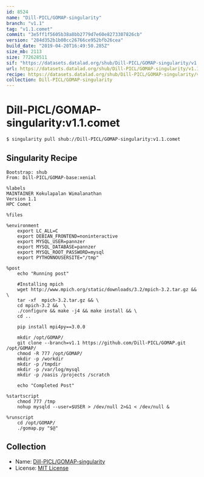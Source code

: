 ```yaml
---
id: 8524
name: "Dill-PICL/GOMAP-singularity"
branch: "v1.1"
tag: "v1.1.comet"
commit: "3e5ff1f5605b38a8bb2779d7e60e8273307826cb"
version: "284d352b1b08cc26766ce952bfb26cea"
build_date: "2019-04-20T16:49:50.285Z"
size_mb: 2113
size: 772628511
sif: "https://datasets.datalad.org/shub/Dill-PICL/GOMAP-singularity/v1.1.comet/2019-04-20-3e5ff1f5-284d352b/284d352b1b08cc26766ce952bfb26cea.simg"
url: https://datasets.datalad.org/shub/Dill-PICL/GOMAP-singularity/v1.1.comet/2019-04-20-3e5ff1f5-284d352b/
recipe: https://datasets.datalad.org/shub/Dill-PICL/GOMAP-singularity/v1.1.comet/2019-04-20-3e5ff1f5-284d352b/Singularity
collection: Dill-PICL/GOMAP-singularity
---
```


# Dill-PICL/GOMAP-singularity:v1.1.comet

```bash
$ singularity pull shub://Dill-PICL/GOMAP-singularity:v1.1.comet
```

## Singularity Recipe

```singularity
Bootstrap: shub
From: Dill-PICL/GOMAP-base:xenial

%labels
MAINTAINER Kokulapalan Wimalanathan
Version 1.1
HPC Comet

%files 

%environment
    export LC_ALL=C
	export DEBIAN_FRONTEND=noninteractive
	export MYSQL_USER=pannzer
    export MYSQL_DATABASE=pannzer
    export MYSQL_ROOT_PASSWORD=mysql 
    export PYTHONNOUSERSITE="/tmp"

%post
	echo "Running post"

    #Installing mpich 
    wget http://www.mpich.org/static/downloads/3.2/mpich-3.2.tar.gz &&  \
    tar -xf  mpich-3.2.tar.gz && \
    cd mpich-3.2 &&  \
    ./configure && make -j4 && make install && \
    cd .. 
    
	pip install mpi4py==3.0.0  

	mkdir /opt/GOMAP/ 
	git clone --branch=v1.1 https://github.com/Dill-PICL/GOMAP.git /opt/GOMAP/
	chmod -R 777 /opt/GOMAP/ 
	mkdir -p /workdir 
	mkdir -p /tmpdir 
	mkdir -p /var/log/mysql
	mkdir -p /oasis /projects /scratch
	
	echo "Completed Post"

%startscript
	chmod 777 /tmp
	nohup mysqld --user=$USER > /dev/null 2>&1 < /dev/null &

%runscript
	cd /opt/GOMAP/ 
	./gomap.py "$@"
```

## Collection

 - Name: [Dill-PICL/GOMAP-singularity](https://github.com/Dill-PICL/GOMAP-singularity)
 - License: [MIT License](https://api.github.com/licenses/mit)


